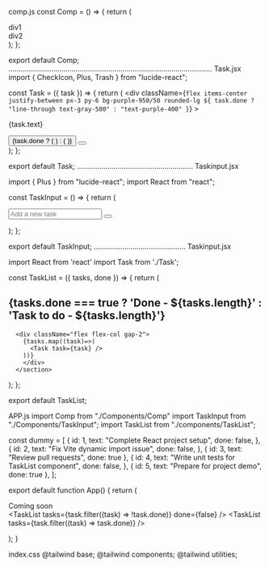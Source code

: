 comp.js
const Comp = () => {
    return (
      <div className="text-white">
        <div>div1</div>
        <div>div2</div>
      </div>
    );
  };
  
  export default Comp;
....................................................................................................
Task.jsx
  import { CheckIcon, Plus, Trash } from "lucide-react";

const Task = ({ task }) => {
  return (
    <div
      className={`flex items-center justify-between px-3 py-6 bg-purple-950/50 rounded-lg ${
        task.done
          ? "line-through text-gray-500"
          : "text-purple-400"
      }`}
    >
      <p className="text-base pe-3">{task.text}</p>
      <div className="flex items-center gap-4">
        <button>
          {task.done ? (
            <Plus className="h-5 w-5" />
          ) : (
            <CheckIcon className="h-5 w-5" />
          )}
        </button>
        <button className="text-purple-500 hover:text-purple-500/80">
          <Trash />
        </button>
      </div>
    </div>
  );
};

export default Task; 
.........................................................
Taskinput.jsx

import { Plus } from "lucide-react";
import React from "react";

const TaskInput = () => {
  return (
    <form className="flex justify-center gap-2 p-4 w-full">
     <input
        type="text"
        placeholder="Add a new task"
        className="bg-white/5 text-white w-full py-2 px-4 outline-none border-purple-700/50 rounded-lg"
        />
        <button
         type="submit"
         className="bg-purple-700 border border-purple-700/50 text-white rounded-lg hover:bg-purple-400/80 p-3"
        >
          <Plus className="h-5 w-5" />
        </button>
      </form>
    );
};  

export default TaskInput;
.............................................
Taskinput.jsx

import React from 'react'
import Task from './Task';

const TaskList = ({ tasks, done }) => {
  return (
    <section className="p-4 flex flex-col gap-3 w-full">
      <h2 className="text-lg font-semibold text-purple-200 ">
        {tasks.done === true
        ? 'Done - ${tasks.length}'
        : 'Task to do - ${tasks.length}'}
       </h2>

      <div className="flex flex-col gap-2">
        {tasks.map((task)=>(
          <Task task={task} />
        ))}
        </div>
      </section>
  );
};
       
export default TaskList;

APP.js
import Comp from "./Components/Comp"
import TaskInput from "./Components/TaskInput";
import TaskList from "./components/TaskList";

const dummy = [
  {
    id: 1,
    text: "Complete React project setup",
    done: false,
  },
  {
    id: 2,
    text: "Fix Vite dynamic import issue",
    done: false,
  },
  { id: 3, text: "Review pull requests", done: true },
  {
    id: 4,
    text: "Write unit tests for TaskList component",
    done: false,
  },
  { id: 5, text: "Prepare for project demo", done: true },
];

export default function App() {
  return (
    <div className="container mx-auto grid grid-col-2 gap-x-10">
    <div className ="text-black">Coming soon</div>
    <div className="h-full flex-col justify-start items-center w-full px-5">
    <TaskInput />
    <div>
      <TaskList
       tasks={task.filter((task) => !task.done)}
       done={false}
      />
      <TaskList
       tasks={task.filter((task) => task.done)}
       />
    </div>
    </div>
  </div>
 ); 
}

index.css
@tailwind base;
@tailwind components;
@tailwind utilities;
